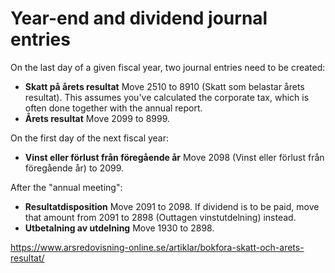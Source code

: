 # Year-end and dividend journal entries

On the last day of a given fiscal year, two journal entries need to be created:

- **Skatt på årets resultat** Move 2510 to 8910 (Skatt som belastar årets resultat). This assumes you've calculated the corporate tax, 
  which is often done together with the annual report.
- **Årets resultat** Move 2099 to 8999.

On the first day of the next fiscal year:

- **Vinst eller förlust från föregående år** Move 2098 (Vinst eller förlust från föregående år) to 2099.

After the "annual meeting":

- **Resultatdisposition** Move 2091 to 2098. If dividend is to be paid, move that amount from 2091 to
  2898 (Outtagen vinstutdelning) instead.
- **Utbetalning av utdelning** Move 1930 to 2898.

https://www.arsredovisning-online.se/artiklar/bokfora-skatt-och-arets-resultat/
